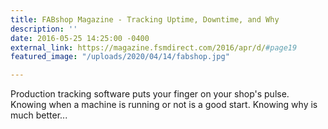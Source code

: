 ```yaml
---
title: FABshop Magazine - Tracking Uptime, Downtime, and Why
description: ''
date: 2016-05-25 14:25:00 -0400
external_link: https://magazine.fsmdirect.com/2016/apr/d/#page19
featured_image: "/uploads/2020/04/14/fabshop.jpg"

---
```

Production tracking software puts your finger on your shop's pulse. Knowing when a machine is running or not is a good start. Knowing why is much better...